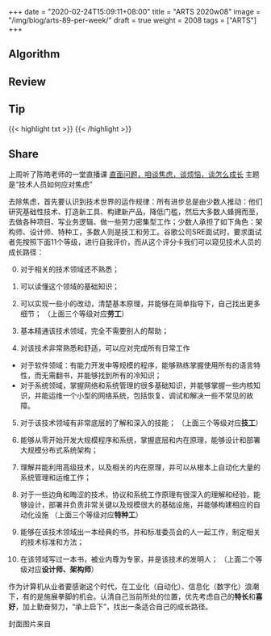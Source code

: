 +++
date = "2020-02-24T15:09:11+08:00"
title = "ARTS 2020w08"
image = "/img/blog/arts-89-per-week/"
draft = true
weight = 2008
tags = ["ARTS"]
+++


<!--more-->

## Algorithm

## Review

## Tip


{{< highlight txt >}}
{{< /highlight >}}


## Share

上周听了陈皓老师的一堂直播课 [直面问题，咱谈焦虑，谈烦恼，谈怎么成长](https://www.bilibili.com/video/av90736758) 主题是“技术人员如何应对焦虑”

去除焦虑，首先要认识到技术世界的运作规律：所有进步总是由少数人推动：他们研究基础性技术、打造新工具、构建新产品，降低门槛，然后大多数人蜂拥而至，去做各种项目、写业务逻辑、做一些劳力密集型工作；少数人承担了如下角色：架构师、设计师、特种工，多数人则是技工和劳工。谷歌公司SRE面试时，要求面试者先按照下面11个等级，进行自我评价，而从这个评分卡我们可以窥见技术人员的成长路径：

0. 对于相关的技术领域还不熟悉；
1. 可以读懂这个领域的基础知识；
2. 可以实现一些小的改动，清楚基本原理，并能够在简单指导下，自己找出更多细节；
（上面三个等级对应**劳工**）

3. 基本精通该技术领域，完全不需要别人的帮助；
4. 对该技术非常熟悉和舒适，可以应对完成所有日常工作
  - 对于软件领域：有能力开发中等规模的程序，能够熟练掌握使用所有的语言特性，而无需翻书，并能够找到所有的冷知识；
  - 对于系统领域，掌握网络和系统管理的很多基础知识，并能够掌握一些内核知识，并能运维一个小型的网络系统，包括恢复、调试和解决一些不常见的故障。
5. 对于该技术领域有非常底层的了解和深入的技能；
（上面三个等级对应**技工**）

6. 能够从零开始开发大规模程序和系统，掌握底层和内在原理，能够设计和部署大规模分布式系统架构；
7. 理解并能利用高级技术，以及相关的内在原理，并可以从根本上自动化大量的系统管理和运维工作；
8. 对于一些边角和晦涩的技术，协议和系统工作原理有很深入的理解和经验，能够设计，部署并负责非常关键以及规模很大的基础设施，并能够构建相应的自动化设施
（上面三个等级对应**特种工**）

9. 能够在该技术领域出一本经典的书，并和标准委员会的人一起工作，制定相关的技术标准和方法；
10. 在该领域写过一本书，被业内尊为专家，并是该技术的发明人；
（上面二个等级对应**设计师、架构师**）

作为计算机从业者要感谢这个时代，在工业化（自动化）、信息化（数字化）浪潮下，有的是施展拳脚的机会。认清自己当前所处的位置，优先考虑自己的**特长**和**喜好**，加上勤奋努力，“承上启下”，找出一条适合自己的成长路径。

封面图片来自 []() <a href="h"><i class="fa fa-dribbble" aria-hidden="true"></i> </a>